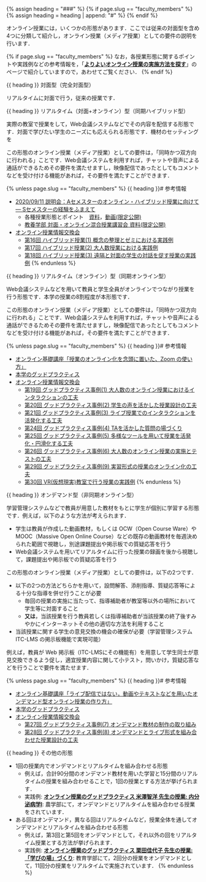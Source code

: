 {% assign heading = "###" %}
{% if page.slug == "faculty_members" %}
{% assign heading = heading | append: "#" %}
{% endif %}

オンライン授業には，いくつかの形態があります．ここでは従来の対面型を含め4つに分類して紹介し，オンライン授業（メディア授業）としての要件の説明を行います．

{% if page.slug == "faculty_members" %}
なお，各授業形態に関するポイントや実践例などの参考情報を，「**[よりよいオンライン授業の実施方法を探す](/online/courses)**」のページで紹介していますので，あわせてご覧ください．
{% endif %}

{{ heading }} 対面型（完全対面型）

リアルタイムに対面で行う，従来の授業です．

{{ heading }} リアルタイム（対面+オンライン）型（同期ハイブリッド型）

実際の教室で授業をして，Web会議システムなどでその内容を配信する形態です．対面で学びたい学生のニーズにも応えられる形態です．機材のセッティングを

この形態のオンライン授業（メディア授業）としての要件は，「同時かつ双方向に行われる」ことです．Web会議システムを利用すれば，チャットや音声による通話ができるためその要件を満たせますし，映像配信であったとしてもコメントなどを受け付ける機能があれば，その要件を満たすことができます．

{% unless page.slug == "faculty_members" %}
{{ heading }}# 参考情報

* [2020/09/11 説明会：Aセメスターのオンライン・ハイブリッド授業に向けて ― Sセメスターの経験をふまえて](/events/2020-09-11/)
    * 各種授業形態とポイント　[資料](/events/2020-09-11/slides/04-course-types.pdf)，[動画(限定公開)](https://www.youtube.com/watch?v=O2g44UTeiwU)
    * [教養学部 対面・オンライン混合授業講習会 資料(限定公開)](https://drive.google.com/file/d/12gpNprhRGoIBs1atdGoPSLmKQH4JKEDq/view)
* [オンライン授業情報交換会](/events/luncheon/)
    * [第16回 ハイブリッド授業(1) 概念の整理とゼミにおける実践例](/events/luncheon/2020-10-20/)
    * [第17回 ハイブリッド授業(2) 大人数授業における実践例](/events/luncheon/2020-10-29/)
    * [第18回 ハイブリッド授業(3) 遠隔と対面の学生の対話を促す授業の実践例](/events/luncheon/2020-11-06/)
{% endunless %}

{{ heading }} リアルタイム（オンライン）型（同期オンライン型）

Web会議システムなどを用いて教員と学生全員がオンラインでつながり授業を行う形態です．本学の授業の8割程度が本形態です．

この形態のオンライン授業（メディア授業）としての要件は，「同時かつ双方向に行われる」ことです．Web会議システムを利用すれば，チャットや音声による通話ができるためその要件を満たせますし，映像配信であったとしてもコメントなどを受け付ける機能があれば，その要件を満たすことができます．

{% unless page.slug == "faculty_members" %}
{{ heading }}# 参考情報

* [オンライン基礎講座「授業のオンライン化を念頭に置いた、Zoom の使い方」](https://utelecon.github.io/events/2020-03-19/)
* [本学のグッドプラクティス](/good-practice/)
 * [オンライン授業情報交換会](/events/luncheon/)
    * [第19回 グッドプラクティス事例(1) 大人数のオンライン授業におけるインタラクションの工夫](/events/luncheon/2020-11-10/)
    * [第20回 グッドプラクティス事例(2) 学生の声を活かした授業設計の工夫](/events/luncheon/2020-11-18/)
    * [第21回 グッドプラクティス事例(3) ライブ授業でのインタラクションを活発化する工夫](/events/luncheon/2020-11-27/)
    * [第24回 グッドプラクティス事例(4) TAを活かした質問の場づくり](/events/luncheon/2020-12-15/)
    * [第25回 グッドプラクティス事例(5) 多様なツールを用いて授業を活発化・円滑化する工夫](/events/luncheon/2020-12-23/)
    * [第26回 グッドプラクティス事例(6) 大人数のオンライン授業の実施とテストの工夫](/events/luncheon/2021-01-15/)
    * [第29回 グッドプラクティス事例(9) 実習形式の授業のオンライン化の工夫](/events/luncheon/2021-02-03/)
    * [第30回 VR(仮想現実)教室で行う授業の実践例](/events/luncheon/2021-02-10/)
{% endunless %}

{{ heading }} オンデマンド型（非同期オンライン型）

学習管理システムなどで教員が用意した教材をもとに学生が個別に学習する形態です．例えば，以下のような方法が考えられます．
* 学生は教員が作成した動画教材，もしくは OCW（Open Course Ware）や MOOC（Massive Open Online Course）などの既存の動画教材を毎週決められた範囲で視聴し，別途課題提出や掲示板での質疑応答を行う
* Web会議システムを用いてリアルタイムに行った授業の録画を後から視聴して，課題提出や掲示板での質疑応答を行う

この形態のオンライン授業（メディア授業）としての要件は，以下の2つです．
* 以下の2つの方法どちらかを用いて，設問解答、添削指導、質疑応答等による十分な指導を併せ行うことが必要
    * 毎回の授業の実施に当たって、指導補助者が教室等以外の場所において学生等に対面すること
    * **又は**，当該授業を行う教員若しくは指導補助者が当該授業の終了後すみやかにインターネットその他の適切な方法を利用すること
* 当該授業に関する学生の意見交換の機会の確保が必要（学習管理システム ITC-LMS の掲示板機能で実現可能）

例えば，教員が Web 掲示板（ITC-LMSにその機能有）を用意して学生同士が意見交換できるよう促し，適宜授業内容に関して小テスト，問いかけ，質疑応答などを行うことで要件を満たせます．

{% unless page.slug == "faculty_members" %}
{{ heading }}# 参考情報

* [オンライン基礎講座「ライブ配信ではない，動画やテキストなどを用いたオンデマンド型オンライン授業の作り方」](https://utelecon.github.io/events/2020-03-27/)
* [本学のグッドプラクティス](/good-practice/)
* [オンライン授業情報交換会](/events/luncheon/)
    * [第27回 グッドプラクティス事例(7) オンデマンド教材の制作の取り組み](/events/luncheon/2021-01-20/)
    * [第28回 グッドプラクティス事例(8) オンデマンドとライブ形式を組み合わせた授業設計の工夫](/events/luncheon/2021-01-28/)

{{ heading }} その他の形態

* 1回の授業内でオンデマンドとリアルタイムを組み合わせる形態
    * 例えば，合計90分間のオンデマンド教材を用いた学習と15分間のリアルタイムの授業を組み合わせることで，1回の授業とする方法が挙げられます．
    * 実践例: **[オンライン授業のグッドプラクティス 米澤智洋 先生の授業: 内分泌病学Ⅰ](/good-practice/interview/yonezawa)**: 農学部にて，オンデマンドとリアルタイムを組み合わせる授業をされています．
* ある回はオンデマンド，異なる回はリアルタイムなど，授業全体を通してオンデマンドとリアルタイムを組み合わせる形態
    * 例えば，第3回と第5回をオンデマンドとして，それ以外の回をリアルタイム授業とする方法が挙げられます．
    * 実践例: **[オンライン授業のグッドプラクティス 栗田佳代子 先生の授業: 「学びの場」づくり](/good-practice/interview/kurita)**: 教育学部にて，2回分の授業をオンデマンドとして，11回分の授業をリアルタイムで実施されています．
{% endunless %}
